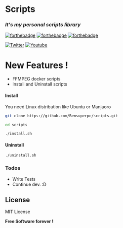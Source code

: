 # Scripts

### _It's my personal scripts library_
 [![forthebadge](https://forthebadge.com/images/badges/built-with-love.svg)](https://forthebadge.com) [![forthebadge](https://forthebadge.com/images/badges/powered-by-jeffs-keyboard.svg)](https://forthebadge.com) [![forthebadge](https://forthebadge.com/images/badges/contains-cat-gifs.svg)](https://forthebadge.com)

[![Twitter](https://img.shields.io/twitter/follow/Bensuperpc?style=social)](https://img.shields.io/twitter/follow/Bensuperpc?style=social) [![Youtube](https://img.shields.io/youtube/channel/subscribers/UCJsQFFL7QW4LSX9eskq-9Yg?style=social)](https://img.shields.io/youtube/channel/subscribers/UCJsQFFL7QW4LSX9eskq-9Yg?style=social) 

# New Features !

  - FFMPEG docker scripts
  - Install and Uninstall scripts

#### Install
You need Linux distribution like Ubuntu or Manjaoro

```sh
git clone https://github.com/Bensuperpc/scripts.git
```
```sh
cd scripts
```

```sh
./install.sh
```
#### Uninstall
```sh
./uninstall.sh
```

### Todos

 - Write Tests
 - Continue dev. :D

License
----

MIT License


**Free Software forever !**
   
 
